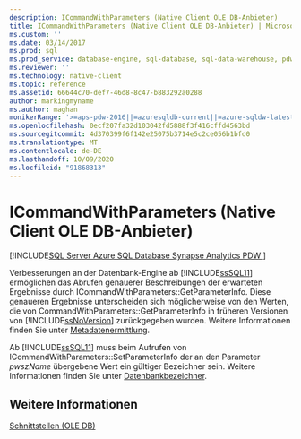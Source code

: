 ```yaml
---
description: ICommandWithParameters (Native Client OLE DB-Anbieter)
title: ICommandWithParameters (Native Client OLE DB-Anbieter) | Microsoft-Dokumentation
ms.custom: ''
ms.date: 03/14/2017
ms.prod: sql
ms.prod_service: database-engine, sql-database, sql-data-warehouse, pdw
ms.reviewer: ''
ms.technology: native-client
ms.topic: reference
ms.assetid: 66644c70-def7-46d8-8c47-b883292a0288
author: markingmyname
ms.author: maghan
monikerRange: '>=aps-pdw-2016||=azuresqldb-current||=azure-sqldw-latest||>=sql-server-2016||=sqlallproducts-allversions||>=sql-server-linux-2017||=azuresqldb-mi-current'
ms.openlocfilehash: 0ecf207fa32d103042fd5888f3f416cffd4563bd
ms.sourcegitcommit: 4d370399f6f142e25075b3714e5c2ce056b1bfd0
ms.translationtype: MT
ms.contentlocale: de-DE
ms.lasthandoff: 10/09/2020
ms.locfileid: "91868313"
---
```

# <a name="icommandwithparameters-native-client-ole-db-provider"></a>ICommandWithParameters (Native Client OLE DB-Anbieter)
[!INCLUDE[SQL Server Azure SQL Database Synapse Analytics PDW ](../../includes/applies-to-version/sql-asdb-asdbmi-asa-pdw.md)]

  Verbesserungen an der Datenbank-Engine ab [!INCLUDE[ssSQL11](../../includes/sssql11-md.md)] ermöglichen das Abrufen genauerer Beschreibungen der erwarteten Ergebnisse durch ICommandWithParameters::GetParameterInfo. Diese genaueren Ergebnisse unterscheiden sich möglicherweise von den Werten, die von CommandWithParameters::GetParameterInfo in früheren Versionen von [!INCLUDE[ssNoVersion](../../includes/ssnoversion-md.md)] zurückgegeben wurden. Weitere Informationen finden Sie unter [Metadatenermittlung](../../relational-databases/native-client/features/metadata-discovery.md).  
  
 Ab [!INCLUDE[ssSQL11](../../includes/sssql11-md.md)] muss beim Aufrufen von ICommandWithParameters::SetParameterInfo der an den Parameter *pwszName* übergebene Wert ein gültiger Bezeichner sein. Weitere Informationen finden Sie unter [Datenbankbezeichner](../../relational-databases/databases/database-identifiers.md).  
  
## <a name="see-also"></a>Weitere Informationen  
 [Schnittstellen &#40;OLE DB&#41;](./sql-server-native-client-ole-db-interfaces.md)  
  
